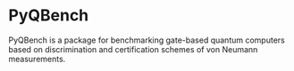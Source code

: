 # PyQBench

PyQBench is a package for benchmarking gate-based quantum computers based on discrimination and certification schemes of von Neumann measurements.
